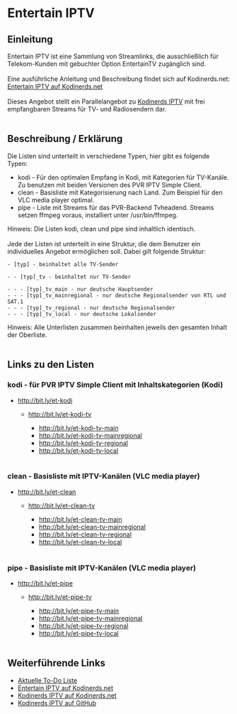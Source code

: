 # Entertain IPTV
## Einleitung
Entertain IPTV ist eine Sammlung von Streamlinks, die ausschließlich für Telekom-Kunden mit gebuchter Option EntertainTV zugänglich sind.
<br><br>
Eine ausführliche Anleitung und Beschreibung findet sich auf Kodinerds.net: [Entertain IPTV auf Kodinerds.net](https://www.kodinerds.net/index.php/Thread/58228/)
<br><br>
Dieses Angebot stellt ein Parallelangebot zu [Kodinerds IPTV](https://github.com/jnk22/kodinerds-iptv) mit frei empfangbaren Streams für TV- und Radiosendern dar.
<br><br>
## Beschreibung / Erklärung
Die Listen sind unterteilt in verschiedene Typen, hier gibt es folgende Typen:

* kodi - Für den optimalen Empfang in Kodi, mit Kategorien für TV-Kanäle. Zu benutzen mit beiden Versionen des PVR IPTV Simple Client.
* clean - Basisliste mit Kategorisierung nach Land. Zum Beispiel für den VLC media player optimal.
* pipe - Liste mit Streams für das PVR-Backend Tvheadend. Streams setzen ffmpeg voraus, installiert unter /usr/bin/ffmpeg.

Hinweis: Die Listen kodi, clean und pipe sind inhaltlich identisch.
<br><br>
Jede der Listen ist unterteilt in eine Struktur, die dem Benutzer ein individuelles Angebot ermöglichen soll. Dabei gilt folgende Struktur:
```
- [typ] - beinhaltet alle TV-Sender

- - [typ]_tv - beinhaltet nur TV-Sender

- - - [typ]_tv_main - nur deutsche Hauptsender
- - - [typ]_tv_mainregional - nur deutsche Regionalsender von RTL und SAT.1
- - - [typ]_tv_regional - nur deutsche Regionalsender
- - - [typ]_tv_local - nur deutsche Lokalsender
```

Hinweis: Alle Unterlisten zusammen beinhalten jeweils den gesamten Inhalt der Oberliste.
<br><br>
## Links zu den Listen
### kodi - für PVR IPTV Simple Client mit Inhaltskategorien (Kodi)
* http://bit.ly/et-kodi

  * http://bit.ly/et-kodi-tv

    * http://bit.ly/et-kodi-tv-main
    * http://bit.ly/et-kodi-tv-mainregional
    * http://bit.ly/et-kodi-tv-regional
    * http://bit.ly/et-kodi-tv-local
<br><br>
### clean - Basisliste mit IPTV-Kanälen (VLC media player)
* http://bit.ly/et-clean

  * http://bit.ly/et-clean-tv

    * http://bit.ly/et-clean-tv-main
    * http://bit.ly/et-clean-tv-mainregional
    * http://bit.ly/et-clean-tv-regional
    * http://bit.ly/et-clean-tv-local
<br><br>
### pipe - Basisliste mit IPTV-Kanälen (VLC media player)
* http://bit.ly/et-pipe

  * http://bit.ly/et-pipe-tv

    * http://bit.ly/et-pipe-tv-main
    * http://bit.ly/et-pipe-tv-mainregional
    * http://bit.ly/et-pipe-tv-regional
    * http://bit.ly/et-pipe-tv-local
<br><br>
## Weiterführende Links
* [Aktuelle To-Do Liste](https://github.com/jnk22/entertain-iptv/issues)
* [Entertain IPTV auf Kodinerds.net](https://www.kodinerds.net/index.php/Thread/58228/)
* [Kodinerds IPTV auf Kodinerds.net](https://www.kodinerds.net/index.php/Thread/56713/)
* [Kodinerds IPTV auf GitHub](https://github.com/jnk22/kodinerds-iptv)
